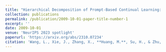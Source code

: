 ```yaml
---
title: "Hierarchical Decomposition of Prompt-Based Continual Learning: Rethinking Obscured Sub-optimality"
collection: publications
permalink: /publication/2009-10-01-paper-title-number-1
excerpt: ''
date: 2009-10-01
venue: 'NeurIPS 2023 spotlight'
paperurl: 'https://arxiv.org/abs/2310.07234'
citation: 'Wang, L., Xie, J., Zhang, X., **Huang, M.**, Su, H., & Zhu, J. (2023). Hierarchical Decomposition of Prompt-Based Continual Learning: Rethinking Obscured Sub-optimality. '
---
```

